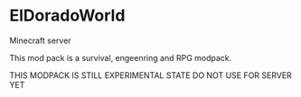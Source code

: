 # ElDoradoWorld
Minecraft server

This mod pack is a survival, engeenring and RPG modpack.



THIS MODPACK IS STILL EXPERIMENTAL STATE DO NOT USE FOR SERVER YET

